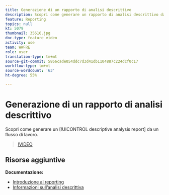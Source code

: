 ```yaml
---
title: Generazione di un rapporto di analisi descrittivo
description: Scopri come generare un rapporto di analisi descrittivo da un flusso di lavoro in Adobe Campaign Classic.
feature: Reporting
topics: null
kt: 5079
thumbnail: 35616.jpg
doc-type: feature video
activity: use
team: WWFRE
role: user
translation-type: tm+mt
source-git-commit: 5866cade054ddc7d3d41db1104887c224dcf0c17
workflow-type: tm+mt
source-wordcount: '63'
ht-degree: 55%

---
```



# Generazione di un rapporto di analisi descrittivo

Scopri come generare un [!UICONTROL descriptive analysis report] da un flusso di lavoro.

>[!VIDEO](https://video.tv.adobe.com/v/35616?quality=12)

## Risorse aggiuntive

**Documentazione:**

* [Introduzione al reporting](https://docs.adobe.com/content/help/en/campaign-classic/using/reporting/reporting-in-adobe-campaign/about-adobe-campaign-reporting-tools.html)
* [Informazioni sull’analisi descrittiva](https://docs.adobe.com/content/help/en/campaign-classic/using/reporting/analyzing-populations/about-descriptive-analysis.html)
